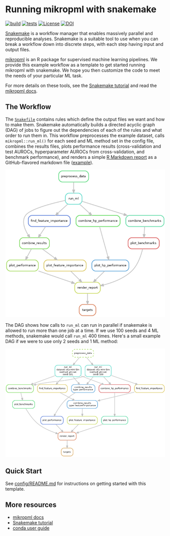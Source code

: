 # Running mikropml with snakemake

<!--[![tests](https://github.com/SchlossLab/mikropml-snakemake-workflow/actions/workflows/tests.yml/badge.svg)](https://github.com/SchlossLab/mikropml-snakemake-workflow/actions/workflows/tests.yml)-->
[![build](https://github.com/SchlossLab/mikropml-snakemake-workflow/actions/workflows/build.yml/badge.svg)](https://github.com/SchlossLab/mikropml-snakemake-workflow/actions/workflows/build.yml)
[![tests](https://github.com/SchlossLab/mikropml-snakemake-workflow/actions/workflows/tests.yml/badge.svg)](https://github.com/SchlossLab/mikropml-snakemake-workflow/actions/workflows/tests.yml)
[![License](https://img.shields.io/badge/license-MIT-blue)](/LICENSE.md)
[![DOI](https://zenodo.org/badge/292886119.svg)](https://zenodo.org/badge/latestdoi/292886119)

[Snakemake](https://snakemake.readthedocs.io/en/stable) is a workflow manager
that enables massively parallel and reproducible
analyses.
Snakemake is a suitable tool to use when you can break a workflow down into
discrete steps, with each step having input and output files.

[mikropml](http://www.schlosslab.org/mikropml/) is an R package for supervised machine learning pipelines.
We provide this example workflow as a template to get started running mikropml with snakemake.
We hope you then customize the code to meet the needs of your particular ML task.

For more details on these tools, see the
[Snakemake tutorial](https://snakemake.readthedocs.io/en/stable/tutorial/tutorial.html)
and read the [mikropml docs](http://www.schlosslab.org/mikropml/).

## The Workflow

The [`Snakefile`](workflow/Snakefile) contains rules which define the output files we want and how to make them.
Snakemake automatically builds a directed acyclic graph (DAG) of jobs to figure
out the dependencies of each of the rules and what order to run them in.
This workflow preprocesses the example dataset, calls `mikropml::run_ml()`
for each seed and ML method set in the config file,
combines the results files, plots performance results
(cross-validation and test AUROCs, hyperparameter AUROCs from cross-validation, and benchmark performance),
and renders a simple [R Markdown report](report.Rmd) as a GitHub-flavored markdown file ([example](report-example.md)).

<!-- Create the rulegraph with workflow/scripts/rulegraph.sh -->
![rulegraph](figures/rulegraph.png)

The DAG shows how calls to `run_ml` can run in parallel if
snakemake is allowed to run more than one job at a time.
If we use 100 seeds and 4 ML methods, snakemake would call `run_ml` 400 times.
Here's a small example DAG if we were to use only 2 seeds and 1 ML method:

<!-- Create the dag with workflow/scripts/dag.sh -->
![dag](figures/dag.png)


## Quick Start

See [config/README.md](config/README.md) for instructions on getting started with this template.

## More resources

- [mikropml docs](http://www.schlosslab.org/mikropml/)
- [Snakemake tutorial](https://snakemake.readthedocs.io/en/stable/tutorial/tutorial.html)
- [conda user guide](https://docs.conda.io/projects/conda/en/latest/user-guide/getting-started.html)
